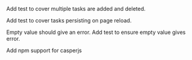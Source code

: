 Add test to cover multiple tasks are added and deleted.

Add test to cover tasks persisting on page reload.

Empty value should give an error. Add test to ensure empty value gives error.

Add npm support for casperjs